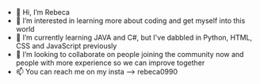 - 👋 Hi, I’m Rebeca
- 👀 I’m interested in learning more about coding and get myself into this world
- 🌱 I’m currently learning JAVA and C#, but I've dabbled in Python, HTML, CSS and JavaScript previously
- 💞️ I’m looking to collaborate on people joining the community now and people with more experience so we can improve together
- 📫 You can reach me on my insta --> rebeca0990

<!---
rebeca9090/rebeca9090 is a ✨ special ✨ repository because its `README.md` (this file) appears on your GitHub profile.
You can click the Preview link to take a look at your changes.
--->
